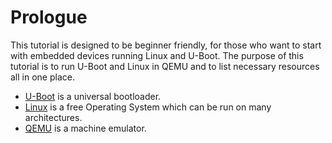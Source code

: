 # Prologue

This tutorial is designed to be beginner friendly, for those who want to start with embedded devices running Linux and U-Boot. The purpose of this tutorial is to run U-Boot and Linux in QEMU and to list necessary resources all in one place.

- [U-Boot](https://www.denx.de/wiki/U-Boot) is a universal bootloader.
- [Linux](https://www.linux.org/) is a free Operating System which can be run on many architectures.
- [QEMU](https://www.qemu.org/) is a machine emulator.


